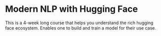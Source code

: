# Modern NLP with Hugging Face
This is a 4-week long course that helps you understand the rich hugging face ecosystem. Enables one to build and train a model for their use case.

